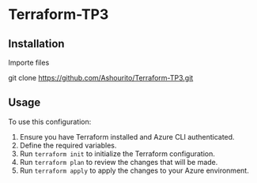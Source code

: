 # Terraform-TP3

## Installation
Importe files

git clone https://github.com/Ashourito/Terraform-TP3.git

## Usage

To use this configuration:
1. Ensure you have Terraform installed and Azure CLI authenticated.
2. Define the required variables.
3. Run `terraform init` to initialize the Terraform configuration.
4. Run `terraform plan` to review the changes that will be made.
5. Run `terraform apply` to apply the changes to your Azure environment.
